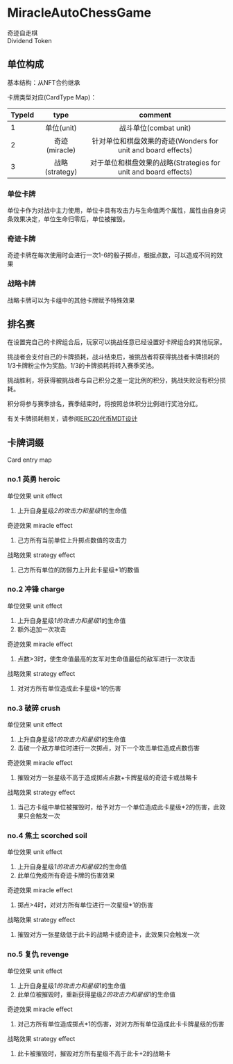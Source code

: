 # MiracleAutoChessGame 
奇迹自走棋  
Dividend Token  

## 单位构成

基本结构：从NFT合约继承

卡牌类型对应(CardType Map)：

| TypeId       |  type  | comment  |
| :--------    | :------: | :--: |
| 1     | 单位(unit)   | 战斗单位(combat unit)  |
| 2     | 奇迹(miracle)   | 针对单位和棋盘效果的奇迹(Wonders for unit and board effects)  |
| 3     | 战略(strategy)   | 对于单位和棋盘效果的战略(Strategies for unit and board effects)  |
  
### 单位卡牌
  
单位卡作为对战中主力使用，单位卡具有攻击力与生命值两个属性，属性由自身词条效果决定，单位生命归零后，单位被摧毁。  

### 奇迹卡牌  
  
奇迹卡牌在每次使用时会进行一次1-6的骰子掷点，根据点数，可以造成不同的效果  

### 战略卡牌
  
战略卡牌可以为卡组中的其他卡牌赋予特殊效果  

## 排名赛

在设置完自己的卡牌组合后，玩家可以挑战任意已经设置好卡牌组合的其他玩家。  

挑战者会支付自己的卡牌损耗，战斗结束后，被挑战者将获得挑战者卡牌损耗的1/3卡牌粉尘作为奖励。1/3的卡牌损耗将转入赛季奖池。  

挑战胜利，将获得被挑战者与自己积分之差一定比例的积分，挑战失败没有积分损耗。

积分将参与赛季排名，赛季结束时，将按照总体积分比例进行奖池分红。  

有关卡牌损耗相关，请参阅[ERC20代币MDT设计](./MiracleDust.md)  


## 卡牌词缀 
Card entry map

### no.1 英勇 heroic  

单位效果 unit effect
1. 上升自身星级*2的攻击力和星级*1的生命值  

奇迹效果 miracle effect  
1. 己方所有当前单位上升掷点数值的攻击力  

战略效果 strategy effect  
1. 己方所有单位的防御力上升此卡星级*1的数值

### no.2 冲锋 charge  

单位效果 unit effect
1. 上升自身星级*1的攻击力和星级*1的生命值  
2. 额外追加一次攻击

奇迹效果 miracle effect  
1. 点数>3时，使生命值最高的友军对生命值最低的敌军进行一次攻击

战略效果 strategy effect  
1. 对对方所有单位造成此卡星级*1的伤害

### no.3 破碎 crush  

单位效果 unit effect
1. 上升自身星级*1的攻击力和星级*1的生命值 
2. 击破一个敌方单位时进行一次掷点，对下一个攻击单位造成点数伤害

奇迹效果 miracle effect  
1. 摧毁对方一张星级不高于造成掷点点数+卡牌星级的奇迹卡或战略卡

战略效果 strategy effect  
1. 当己方卡组中单位被摧毁时，给予对方一个单位造成此卡星级*2的伤害，此效果只会触发一次

### no.4 焦土 scorched soil

单位效果 unit effect
1. 上升自身星级*1的攻击力和星级*2的生命值 
2. 此单位免疫所有奇迹卡牌的伤害效果

奇迹效果 miracle effect  
1. 掷点>4时，对对方所有单位进行一次星级*1的伤害

战略效果 strategy effect  
1. 摧毁对方一张星级低于此卡的战略卡或奇迹卡，此效果只会触发一次

### no.5 复仇 revenge
  
单位效果 unit effect
1. 上升自身星级*1的攻击力和星级*1的生命值 
2. 此单位被摧毁时，重新获得星级*2的攻击力和星级*1的生命值 

奇迹效果 miracle effect  
1. 对己方所有单位造成掷点*1的伤害，对对方所有单位造成此卡卡牌星级的伤害

战略效果 strategy effect  
1. 此卡被摧毁时，摧毁对方所有星级不高于此卡+2的战略卡

